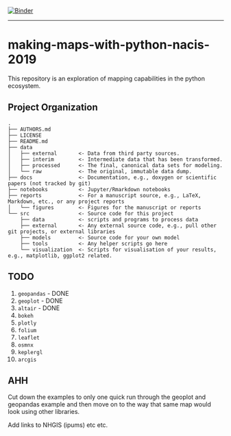 [![Binder](https://mybinder.org/badge_logo.svg)](https://mybinder.org/v2/gh/chekos/test-test-test/master/?url=lab)

***

# making-maps-with-python-nacis-2019

This repository is an exploration of mapping capabilities in the python ecosystem.

## Project Organization
```
.
├── AUTHORS.md
├── LICENSE
├── README.md
├── data
│   ├── external       <- Data from third party sources.
│   ├── interim        <- Intermediate data that has been transformed.
│   ├── processed      <- The final, canonical data sets for modeling.
│   └── raw            <- The original, immutable data dump.
├── docs               <- Documentation, e.g., doxygen or scientific papers (not tracked by git)
├── notebooks          <- Jupyter/Rmarkdown notebooks
├── reports            <- For a manuscript source, e.g., LaTeX, Markdown, etc., or any project reports
│   └── figures        <- Figures for the manuscript or reports
└── src                <- Source code for this project
    ├── data           <- scripts and programs to process data
    ├── external       <- Any external source code, e.g., pull other git projects, or external libraries
    ├── models         <- Source code for your own model
    ├── tools          <- Any helper scripts go here
    └── visualization  <- Scripts for visualisation of your results, e.g., matplotlib, ggplot2 related.

```

## TODO
1. `geopandas` - DONE
2. `geoplot` - DONE
3. `altair` - DONE
4. `bokeh`
5. `plotly`
6. `folium`
7. `leaflet`
8. `osmnx`
9. `keplergl`
10. `arcgis`


## AHH
Cut down the examples to only one quick run through the geoplot and geopandas example and then move on to the way that same map would look using other libraries. 

Add links to NHGIS (ipums) etc etc.
